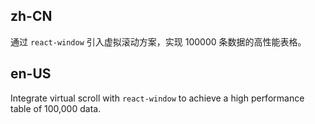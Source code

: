 ## zh-CN

通过 `react-window` 引入虚拟滚动方案，实现 100000 条数据的高性能表格。

## en-US

Integrate virtual scroll with `react-window` to achieve a high performance table of 100,000 data.

<style>
  .virtual-table .ant-table-container:before,
  .virtual-table .ant-table-container:after {
    display: none;
  }
</style>
